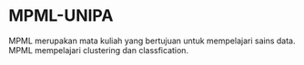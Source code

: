 # MPML-UNIPA
MPML merupakan mata kuliah yang bertujuan untuk mempelajari sains data. MPML mempelajari clustering dan classfication.
